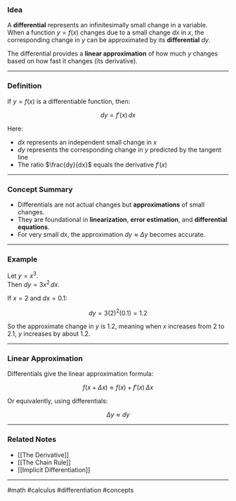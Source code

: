 ### Idea

A **differential** represents an infinitesimally small change in a variable.  
When a function $y = f(x)$ changes due to a small change $dx$ in $x$, the corresponding change in $y$ can be approximated by its **differential** $dy$.

The differential provides a **linear approximation** of how much $y$ changes based on how fast it changes (its derivative).

---

### Definition

If $y = f(x)$ is a differentiable function, then:

$$
dy = f'(x) \, dx
$$

Here:

- $dx$ represents an independent small change in $x$  
- $dy$ represents the corresponding change in $y$ predicted by the tangent line  
- The ratio $\frac{dy}{dx}$ equals the derivative $f'(x)$  

---

### Concept Summary

- Differentials are not actual changes but **approximations** of small changes.
- They are foundational in **linearization**, **error estimation**, and **differential equations**.
- For very small $dx$, the approximation $dy \approx \Delta y$ becomes accurate.

---

### Example

Let $y = x^3$.  
Then $dy = 3x^2 \, dx$.

If $x = 2$ and $dx = 0.1$:

$$
dy = 3(2)^2(0.1) = 1.2
$$

So the approximate change in $y$ is $1.2$, meaning when $x$ increases from $2$ to $2.1$, $y$ increases by about $1.2$.

---

### Linear Approximation

Differentials give the linear approximation formula:

$$
f(x + \Delta x) \approx f(x) + f'(x) \, \Delta x
$$

Or equivalently, using differentials:

$$
\Delta y \approx dy
$$

---

### Related Notes

- [[The Derivative]]
- [[The Chain Rule]]
- [[Implicit Differentiation]]

---

#math #calculus #differentiation #concepts
